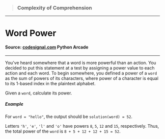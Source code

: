 > ### Complexity of Comprehension

---

# Word Power

#### Source: [codesignal.com](https://codesignal.com/) Python Arcade

---

You've heard somewhere that a word is more powerful than an action. You decided to put this statement at a test by assigning a power value to each action and each word. To begin somewhere, you defined a power of a `word` as the sum of powers of its characters, where power of a character is equal to its 1-based index in the plaintext alphabet.

Given a `word`, calculate its power.

##### Example

For `word = "hello"`, the output should be
`solution(word) = 52`.

Letters `'h'`, `'e'`, `'l'` and `'o'` have powers `8`, `5`, `12` and `15`, respectively. Thus, the total power of the `word` is `8 + 5 + 12 + 12 + 15 = 52`.
